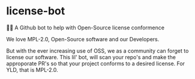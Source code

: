 # license-bot
🐙🤖 A Github bot to help with Open-Source license conformence

We love MPL-2.0, Open-Source software and our Developers.

But with the ever increasing use of OSS, we as a community can forget to license our software.
This lil' bot, will scan your repo's and make the approporate PR's so that your project conforms to a desired license.
For YLD, that is MPL-2.0.
